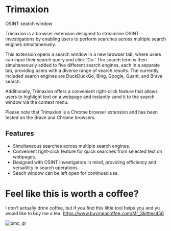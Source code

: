 # Trimaxion
OSINT search window

Trimaxion is a browser extension designed to streamline OSINT investigations by enabling users to perform searches across multiple search engines simultaneously.

This extension opens a search window in a new browser tab, where users can input their search query and click 'Go.' The search term is then simultaneously added to five different search engines, each in a separate tab, providing users with a diverse range of search results. The currently included search engines are DuckDuckGo, Bing, Google, Quant, and Brave search.

Additionally, Trimaxion offers a convenient right-click feature that allows users to highlight text on a webpage and instantly send it to the search window via the context menu.

Please note that Trimaxion is a Chrome browser extension and has been tested on the Brave and Chrome browsers.

## Features
- Simultaneous searches across multiple search engines.
- Convenient right-click feature for quick searches from selected text on webpages.
- Designed with OSINT investigators in mind, providing efficiency and versatility in search operations.
- Seach window can be left open for continued use.


# Feel like this is worth a coffee?

I don't actually drink coffee, but if you find this little tool helps you and yu would like to buy me a tea:
https://www.buymeacoffee.com/Mr_Skittles456 

![bmc_qr](https://github.com/MrSkittles456/Trimaxion/assets/70496509/96eb64ce-9327-4945-86bf-4accb55c6f4d)

